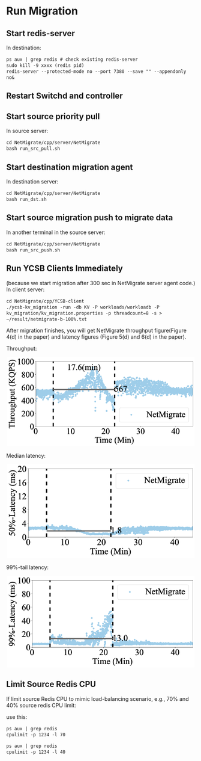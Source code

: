 # Run Migration  

## Start redis-server 
In destination:
```
ps aux | grep redis # check existing redis-server
sudo kill -9 xxxx (redis pid)
redis-server --protected-mode no --port 7380 --save "" --appendonly no&
```

## Restart Switchd and controller

## Start source priority pull 
In source server:
```
cd NetMigrate/cpp/server/NetMigrate
bash run_src_pull.sh
```

## Start destination migration agent
In destination server:
```
cd NetMigrate/cpp/server/NetMigrate
bash run_dst.sh
```

## Start source migration push to migrate data
In another terminal in the source server:
```
cd NetMigrate/cpp/server/NetMigrate
bash run_src_push.sh
```

## Run YCSB Clients Immediately
(because we start migration after 300 sec in NetMigrate server agent code.)
In client server:
```
cd NetMigrate/cpp/YCSB-client
./ycsb-kv_migration -run -db KV -P workloads/workloadb -P kv_migration/kv_migration.properties -p threadcount=8 -s > ~/result/netmigrate-b-100%.txt
```

After migration finishes, you will get NetMigrate throughput figure(Figure 4(d) in the paper) and latency figures (Figure 5(d) and 6(d) in the paper).

Throughput:

<p align="center">
  <img src="./figures/netmigrate-b-100.png" width="500">
</p>

Median latency:

<p align="center">
  <img src="./figures/netmigrate-5-100-50.png" width="500">
</p>

99%-tail latency:

<p align="center">
  <img src="./figures/netmigrate-5-100-99.png" width="500">
</p>

## Limit Source Redis CPU
If limit source Redis CPU to mimic load-balancing scenario, e.g., 70% and 40% source redis CPU limit:

use this:
```
ps aux | grep redis
cpulimit -p 1234 -l 70
```

```
ps aux | grep redis
cpulimit -p 1234 -l 40
```




